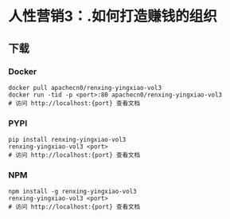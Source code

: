 # 人性营销3：.如何打造赚钱的组织

## 下载

### Docker

```
docker pull apachecn0/renxing-yingxiao-vol3
docker run -tid -p <port>:80 apachecn0/renxing-yingxiao-vol3
# 访问 http://localhost:{port} 查看文档
```

### PYPI

```
pip install renxing-yingxiao-vol3
renxing-yingxiao-vol3 <port>
# 访问 http://localhost:{port} 查看文档
```

### NPM

```
npm install -g renxing-yingxiao-vol3
renxing-yingxiao-vol3 <port>
# 访问 http://localhost:{port} 查看文档
```